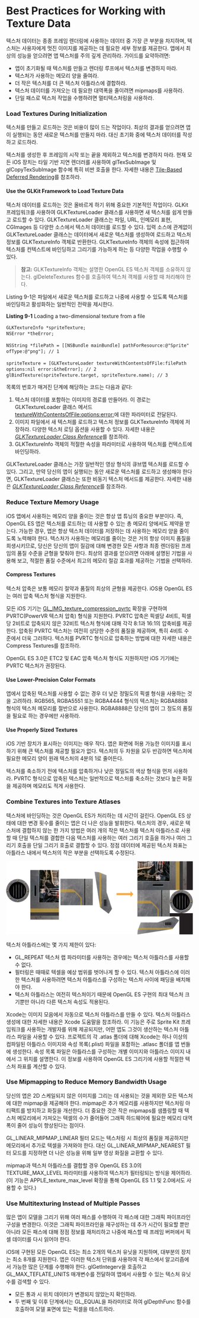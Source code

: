 # Best Practices for Working with Texture Data

텍스처 데이터는 종종 프레임 렌더링에 사용하는 데이터 중 가장 큰 부분을 차지하며, 텍스처는 사용자에게 멋진 이미지를 제공하는 데 필요한 세부 정보를 제공한다. 앱에서 최상의 성능을 얻으려면 앱 텍스처를 주의 깊게 관리하라. 가이드를 요약하려면:

* 앱이 초기화될 때 텍스처를 만들고 렌더링 루프에서 텍스처를 변경하지 마라.
* 텍스처가 사용하는 메모리 양을 줄여라.
* 더 작은 텍스처를 더 큰 텍스처 아틀라스에 결합하라.
* 텍스처 데이터를 가져오는 데 필요한 대역폭을 줄이려면 mipmaps를 사용하라.
* 단일 패스로 텍스처 작업을 수행하려면 멀티텍스처링을 사용하라.

### Load Textures During Initialization

텍스처를 만들고 로드하는 것은 비용이 많이 드는 작업이다. 최상의 결과를 얻으려면 앱이 실행되는 동안 새로운 텍스처를 만들지 마라. 대신 초기화 중에 텍스처 데이터를 작성하고 로드하라.

텍스처를 생성한 후 프레임의 시작 또는 끝을 제외하고 텍스처를 변경하지 마라. 현재 모든 iOS 장치는 타일 기반 지연 렌더러를 사용하여 glTexSubImage 및 glCopyTexSubImage 함수에 특히 비싼 호출을 한다. 자세한 내용은 [Tile-Based Deferred Rendering](https://developer.apple.com/library/archive/documentation/OpenGLES/Conceptual/OpenGLESHardwarePlatformGuide_iOS/OpenGLESPlatforms/OpenGLESPlatforms.html#//apple_ref/doc/uid/TP40012935-CH106-SW6)를 참조하라.

#### Use the GLKit Framework to Load Texture Data

텍스처 데이터를 로드하는 것은 올바르게 하기 위해 중요한 기본적인 작업이다. GLKit 프레임워크를 사용하여 GLKTextureLoader 클래스를 사용하면 새 텍스처를 쉽게 만들고 로드할 수 있다. GLKTextureLoader 클래스는 파일, URL, 인메모리 표현, CGImages 등 다양한 소스에서 텍스처 데이터를 로드할 수 있다. 입력 소스에 관계없이 GLKTextureLoader 클래스는 데이터에서 새로운 텍스처를 생성하여 로드하고 텍스처 정보를 GLKTextureInfo 객체로 반환한다. GLKTextureInfo 객체의 속성에 접근하여 텍스처를 컨텍스트에 바인딩하고 그리기를 가능하게 하는 등 다양한 작업을 수행할 수 있다.

> **참고:** GLKTextureInfo 객체는 설명한 OpenGL ES 텍스처 객체를 소유하지 않는다. glDeleteTextures 함수를 호출하여 텍스처 객체를 사용할 때 처리해야 한다.

Listing 9-1은 파일에서 새로운 텍스처를 로드하고 나중에 사용할 수 있도록 텍스처를 바인딩하고 활성화하는 일반적인 전략을 제시한다.

**Listing 9-1** Loading a two-dimensional texture from a file

```text
GLKTextureInfo *spriteTexture;
NSError *theError;
 
NSString *filePath = [[NSBundle mainBundle] pathForResource:@"Sprite" ofType:@"png"]; // 1
 
spriteTexture = [GLKTextureLoader textureWithContentsOfFile:filePath options:nil error:&theError]; // 2
glBindTexture(spriteTexture.target, spriteTexture.name); // 3
```

목록의 번호가 매겨진 단계에 해당하는 코드는 다음과 같다:

1. 텍스처 데이터를 포함하는 이미지의 경로를 만들어라. 이 경로는 GLKTextureLoader 클래스 메서드 [textureWithContentsOfFile:options:error:](https://developer.apple.com/documentation/glkit/glktextureloader/1488932-texturewithcontentsoffile)에 대한 파라미터로 전달된다.
2. 이미지 파일에서 새 텍스처를 로드하고 텍스처 정보를 GLKTextureInfo 객체에 저장하라. 다양한 텍스처 로딩 옵션을 사용할 수 있다. 자세한 내용은 [_GLKTextureLoader Class Reference_](https://developer.apple.com/documentation/glkit/glktextureloader)를 참조하라.
3. GLKTextureInfo 객체의 적절한 속성을 파라미터로 사용하여 텍스처를 컨텍스트에 바인딩하라.

GLKTextureLoader 클래스는 가장 일반적인 영상 형식의 큐브맵 텍스처를 로드할 수 있다. 그리고, 만약 당신의 앱이 실행되는 동안 새로운 텍스처를 로드하고 생성해야 한다면, GLKTextureLoader 클래스는 또한 비동기 텍스처 메서드를 제공한다. 자세한 내용은 [_GLKTextureLoader Class Reference_](https://developer.apple.com/documentation/glkit/glktextureloader)를 참조하라.

### Reduce Texture Memory Usage

iOS 앱에서 사용하는 메모리 양을 줄이는 것은 항상 앱 튜닝의 중요한 부분이다. 즉, OpenGL ES 앱은 텍스처를 로드하는 데 사용할 수 있는 총 메모리 양에서도 제약을 받는다. 가능한 경우, 앱은 항상 텍스처 데이터를 저장하는 데 사용하는 메모리 양을 줄이도록 노력해야 한다. 텍스처가 사용하는 메모리를 줄이는 것은 거의 항상 이미지 품질을 희생시키므로, 당신은 당신의 앱이 질감에 대해 변경한 모든 사항과 최종 렌더링된 프레임의 품질 수준을 균형을 맞춰야 한다. 최상의 결과를 얻으려면 아래에 설명된 기법을 사용해 보고, 적절한 품질 수준에서 최고의 메모리 절감 효과를 제공하는 기법을 선택하라.

#### Compress Textures

텍스처 압축은 보통 메모리 절약과 품질의 최상의 균형을 제공한다. iOS용 OpenGL ES는 여러 압축 텍스처 형식을 지원한다.

모든 iOS 기기는 [GL\_IMG\_texture\_compression\_pvrtc](http://www.khronos.org/registry/gles/extensions/IMG/IMG_texture_compression_pvrtc.txt) 확장을 구현하여 PVRTC\(PowerVR 텍스처 압축\) 형식을 지원한다. PVRTC 압축은 픽셀당 4비트, 픽셀당 2비트로 압축되지 않은 32비트 텍스처 형식에 대해 각각 8:1과 16:1의 압축비를 제공한다. 압축된 PVRTC 텍스처는 여전히 상당한 수준의 품질을 제공하며, 특히 4비트 수준에서 더욱 그러하다. 텍스처를 PVRTC 형식으로 압축하는 방법에 대한 자세한 내용은 Compress Textures를 참조하라.

OpenGL ES 3.0은 ETC2 및 EAC 압축 텍스처 형식도 지원하지만 iOS 기기에는 PVRTC 텍스처가 권장된다.

#### Use Lower-Precision Color Formats

앱에서 압축된 텍스처를 사용할 수 없는 경우 더 낮은 정밀도의 픽셀 형식을 사용하는 것을 고려하라. RGB565, RGBA5551 또는 RGBA4444 형식의 텍스처는 RGBA8888 형식의 텍스처 메모리를 절반으로 사용한다. RGBA8888은 당신의 앱이 그 정도의 품질을 필요로 하는 경우에만 사용하라.

#### Use Properly Sized Textures

iOS 기반 장치가 표시하는 이미지는 매우 작다. 앱은 화면에 허용 가능한 이미지를 표시하기 위해 큰 텍스처를 제공할 필요가 없다. 텍스처의 두 차원을 모두 반감하면 텍스처에 필요한 메모리 양이 원래 텍스처의 4분의 1로 줄어든다.

텍스처를 축소하기 전에 텍스처를 압축하거나 낮은 정밀도의 색상 형식을 먼저 사용하라. PVRTC 형식으로 압축된 텍스처는 일반적으로 텍스처를 축소하는 것보다 높은 화질을 제공하며 메모리도 적게 사용한다.

### Combine Textures into Texture Atlases

텍스처에 바인딩하는 것은 OpenGL ES가 처리하는 데 시간이 걸린다. OpenGL ES 상태에 대한 변경 횟수를 줄이는 앱은 더 나은 성능을 발휘한다. 텍스처의 경우, 새로운 텍스처에 결합하지 않는 한 가지 방법은 여러 개의 작은 텍스처를 텍스처 아틀라스로 사용할 때 단일 텍스처를 결합한 다음 텍스처를 사용하는 여러 그리기 호출을 하거나 여러 그리기 호출을 단일 그리기 호출로 결합할 수 있다. 정점 데이터에 제공된 텍스처 좌표는 아틀라스 내에서 텍스처의 작은 부분을 선택하도록 수정된다.

![](../.gitbook/assets/texture_atlas_2x.png)

텍스처 아틀라스에는 몇 가지 제한이 있다:

* GL\_REPEAT 텍스처 랩 파라미터를 사용하는 경우에는 텍스처 아틀라스를 사용할 수 없다.
* 필터링은 때때로 텍셀을 예상 범위를 벗어나게 할 수 있다. 텍스처 아틀라스에 이러한 텍스처를 사용하려면 텍스처 아틀라스를 구성하는 텍스처 사이에 패딩을 배치해야 한다.
* 텍스처 아틀라스는 여전히 텍스처이기 때문에 OpenGL ES 구현의 최대 텍스처 크기뿐만 아니라 다른 텍스처 속성도 적용된다.

Xcode는 이미지 모음에서 자동으로 텍스처 아틀라스를 만들 수 있다. 텍스처 아틀라스 생성에 대한 자세한 내용은 Xcode 도움말을 참조하라. 이 기능은 주로 Sprite Kit 프레임워크를 사용하는 개발자를 위해 제공되지만, 어떤 앱도 그것이 생산하는 텍스처 아틀라스 파일을 사용할 수 있다. 프로젝트의 각 .atlas 폴더에 대해 Xcode는 하나 이상의 컴파일된 아틀라스 이미지와 속성 목록\(.plist\) 파일을 포함하는 .atlasc 폴더를 앱 번들에 생성한다. 속성 목록 파일은 아틀라스를 구성하는 개별 이미지와 아틀라스 이미지 내에서 그 위치를 설명한다. 이 정보를 사용하여 OpenGL ES 그리기에 사용할 적절한 텍스처 좌표를 계산할 수 있다.

### Use Mipmapping to Reduce Memory Bandwidth Usage

당신의 앱은 2D 스케일되지 않은 이미지를 그리는 데 사용되는 것을 제외한 모든 텍스처에 대한 mipmap을 제공해야 한다. mipmap은 추가 메모리를 사용하지만 텍스처링 아티팩트를 방지하고 화질을 개선한다. 더 중요한 것은 작은 mipmaps를 샘플링할 때 텍스처 메모리에서 가져오는 텍셀의 수가 줄어들어 그래픽 하드웨어에 필요한 메모리 대역폭이 줄어 성능이 향상된다는 점이다.

GL\_LINEAR\_MIPMAP\_LINEAR 필터 모드는 텍스처링 시 최상의 품질을 제공하지만 메모리에서 추가로 텍셀을 가져와야 한다. 대신 GL\_LINEAR\_MIPMAP\_NEAREST 필터 모드를 지정하면 더 나은 성능을 위해 일부 영상 화질을 교환할 수 있다.

mipmap과 텍스처 아틀라스를 결합할 경우 OpenGL ES 3.0의 TEXTURE\_MAX\_LEVEL 파라미터를 사용하여 텍스처가 필터링되는 방식을 제어하라. \(이 기능은 APPLE\_texture\_max\_level 확장을 통해 OpenGL ES 1.1 및 2.0에서도 사용할 수 있다.\)

### Use Multitexturing Instead of Multiple Passes

많은 앱이 모델을 그리기 위해 여러 패스를 수행하여 각 패스에 대한 그래픽 파이프라인 구성을 변경한다. 이것은 그래픽 파이프라인을 재구성하는 데 추가 시간이 필요할 뿐만 아니라 모든 패스에 대해 정점 정보를 재처리하고 나중에 패스할 때 프레임 버퍼에서 픽셀 데이터를 다시 읽어야 한다.

iOS에 구현된 모든 OpenGL ES는 최소 2개의 텍스처 유닛을 지원하며, 대부분의 장치는 최소 8개를 지원한다. 앱은 이러한 텍스처 단위를 사용하여 각 패스에서 알고리즘에서 가능한 많은 단계를 수행해야 한다. glGetIntegerv을 호출하고 GL\_MAX\_TEFLATE\_UNITS 매개변수를 전달하여 앱에서 사용할 수 있는 텍스처 유닛 수를 검색할 수 있다.

* 모든 통과 시 위치 데이터가 변경되지 않았는지 확인하라.
* 두 번째 및 이후 단계에서는 GL\_EQUAL을 파라미터로 하여 glDepthFunc 함수를 호출하여 모델 표면에 있는 픽셀을 테스트하라.






